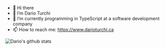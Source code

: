 - 👋 Hi there 
- 🔭 I’m Dario Turchi
- 🌱 I’m currently programming in TypeScript at a software development company
- 📫 How to reach me: https://www.darioturchi.ca

![Dario's github stats](https://github-readme-stats.vercel.app/api?username=0xDario&show_icons=true)
